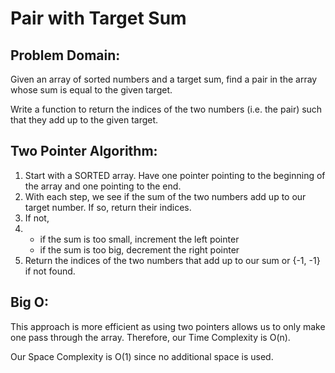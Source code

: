 # Pair with Target Sum

## Problem Domain: 

Given an array of sorted numbers and a target sum, find a pair in the array whose sum is equal to the given target.

Write a function to return the indices of the two numbers (i.e. the pair) such that they add up to the given target.

## Two Pointer Algorithm:

1. Start with a SORTED array. Have one pointer pointing to the beginning of the array and one pointing to the end. 
2. With each step, we see if the sum of the two numbers add up to our target number. If so, return their indices.
3. If not, 
4. * if the sum is too small, increment the left pointer
   * if the sum is too big, decrement the right pointer
5. Return the indices of the two numbers that add up to our sum or {-1, -1} if not found.

## Big O:

This approach is more efficient as using two pointers allows us to only make one pass through the array.
Therefore, our Time Complexity is O(n).

Our Space Complexity is O(1) since no additional space is used. 
